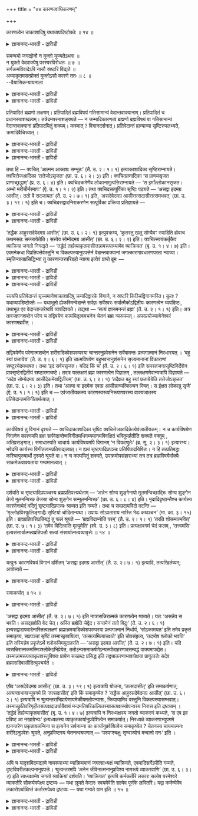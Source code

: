 +++
title = "०४ कारणत्वाधिकरणम्"

+++

कारणत्वेन चाकाशादिषु यथाव्यपदिष्टोक्तेः ॥ १४ ॥  
<details><summary>ज्ञानानन्द-भारती - द्राविडी</summary>

कारणत्वेन सागासादिषु यदाव्यब तिष्टोक्ते: ॥ १४ ।
</details>

समन्वयो जगद्योनौ न युक्तो युज्यतेऽथवा ॥  
न युक्तो वेदवाक्येषु परस्परविरोधतः ॥ ७ ॥  
सर्गक्रमविवादेऽपि नासौ स्रष्टरि विद्यते ॥  
अव्याकृतमसत्प्रोक्तं युक्तोऽसौ कारणे ततः ॥ ८ ॥  
--वैयासिकन्यायमाला

<details><summary>ज्ञानानन्द-भारती - द्राविडी</summary>

जगत्कारणमॆऩ्ऱ विषयत्तिल् (उबनिषत्तुक् कळुक्कुळ्) ऒत्तुप्पोदल् ऎऩ्बदु
पॊरुन्दुमा? अल्लदु पॊरुन्दादा? वेदवाक्कियङ्गळुक्कुळ् ऒऩ्ऱुक्कॊऩ्ऱु
विरोदमिरुप्पदाल् पॊरुन्दादु।
</details>

<details><summary>ज्ञानानन्द-भारती - द्राविडी</summary>

स्रुष्टि सॆय्युम् वरिसैयिल् पलविदमागच् चॊल्लप् पट्टिरुन्द पोदिलुम्
स्रुष्टि सॆय्गिऱवर् विषयत्तिल् पलविदमाय् सॊल्लुदल् इल्लै। "असत् "
(इल्लाददु) ऎऩ्ऱु (नामरूबङ्गळाल्) वियागरणम् सॆय्याददु (तॆळिवाय्त्
तॆरियाददु) सॊल्लप्पट्टिरुक्किऱदु। आगैयाल् कारणविषयत्तिल् ऒत्तुप्पोदल्
पॊरुत्तमे।
</details>

प्रतिपादितं ब्रह्मणो लक्षणम्। प्रतिपादितं ब्रह्मविषयं गतिसामान्यं
वेदान्तवाक्यानाम्। प्रतिपादितं च प्रधानस्याशब्दत्वम्।
तत्रेदमपरमाशङ्क्यते — न जन्मादिकारणत्वं ब्रह्मणो ब्रह्मविषयं वा
गतिसामान्यं वेदान्तवाक्यानां प्रतिपादयितुं शक्यम्। कस्मात् ?
विगानदर्शनात्। प्रतिवेदान्तं ह्यन्यान्या सृष्टिरुपलभ्यते,
क्रमादिवैचित्र्यात् ।

<details><summary>ज्ञानानन्द-भारती - द्राविडी</summary>

(ऎल्ला वेदान्द वाक्यङ्गळुक्कुम् सर्वजगत् कारणमाऩ पिरह्मत्तिल् तात्पर्यम्
ऎऩ्बदु तीर्माऩिक्कप्पट्टुळ्ळदु। इदु पॊरुन्दुमा, पॊरुन्दादा ऎऩ्ऱु
सन्देहम्। ऒव्वॊरु उबनिषत्तिलुम् पिरबञ्ज स्रुष्टियाऩदु ऒरे मादिरियाग
इल्लामल् पऱ्पल विदमागक् काणप्पडुगिऱबडियाल्, पिरह्मम् ऒऩ्ऱे जगत्कारणम्
ऎऩ्बदैत् तीर्माऩिक्क मुडियादबडियाल्, पिरह्मत्तिल् समन्वयम् पॊरुन्दादु
ऎऩ्ऱु पूर्वबक्षम्। स्रुष्टिक्कुम् प्रगारत्तिल् माऱुबाडु इरुन्दालुम्
कारणप्पॊरुळैप्पऱ्ऱि माऱुबाडु इल्लै। ऎल्ला उबनिषत्तुक्कळुम् ऒरे मादिरियाग
पिरह्मत्तैये जगत् कारणमागक् कूऱुगिऩ्ऱऩ। इदऩाल् समन्वयम् पॊरुन्दुम् ऎऩ्ऱु
सित्तान्दम्)।
</details>

<details><summary>ज्ञानानन्द-भारती - द्राविडी</summary>

पिरह्मत्तिऩ् लक्षणम् पिरदिबादिक्कप्पट्टु विट्टदु। वेदान्द
वाक्कियङ्गळुक्कु पिरह्म विषयमाऩ पोक्कु समाऩमाय् इरुप्पदुम्
पिरदिबादिक्कप् पट्टुविट्टदु। पिरदाऩत्तिऱ्कु सप्तमऱ्ऱ तऩ्मैयुम्
पिरदिबादिक्कप्पट्टुविट्टदु।
</details>

<details><summary>ज्ञानानन्द-भारती - द्राविडी</summary>

अप्पडियिरुक्कैयिल्; इदु वेऱु केट्कप् पडुगिऱदु; पिरह्मत्तिऩ्, जऩ्म
मुदलियदिऱ्कुक् कारणमा यिरुक्कुम् तऩ्मैयो, वेदान्द वाक्कियङ्गळुक्कु
पिरह्मविषयमाग पोक्कु समाऩमायिरुप्पदो, एऱ्ऱुक्कॊळ्ळ मुडियादु। एऩ्?
पलविदमाय् सॊल्वदु काणप्पडुवदाल्। ऒव्वॊरु उबनिषत्तिलुम् वरिसै मुदलियदिल्
वेऱुबाडु इरुप्पदाल्। वॆव्वेऱु विदमाग स्रुष्टि काणप्पडुगिऱदु।
</details>

तथा हि — क्वचित् ‘आत्मन आकाशः सम्भूतः’ (तै. उ. २। १। १) इत्याकाशादिका
सृष्टिराम्नायते। क्वचित्तेजआदिका ‘तत्तेजोऽसृजत’ (छा. उ. ६। २। ३)
इति। क्वचित्प्राणादिका ‘स प्राणमसृजत प्राणाच्छ्रद्धाम्’ (प्र. उ. ६। ४)
इति। क्वचिदक्रमेणैव लोकानामुत्पत्तिराम्नायते — ‘स इमाँल्लोकानसृजत।
अम्भो मरीचीर्मरमापः’ (ऐ. उ. १। १। २) इति। तथा क्वचिदसत्पूर्विका
सृष्टिः पठ्यते — ‘असद्वा इदमग्र आसीत्। ततो वै सदजायत’ (तै. उ. २। ७।
१) इति, ‘असदेवेदमग्र आसीत्तत्सदासीत्तत्समभवत्’ (छा. उ. ३। १९। १) इति
च। क्वचिदसद्वादनिराकरणेन सत्पूर्विका प्रक्रिया प्रतिज्ञायते —

<details><summary>ज्ञानानन्द-भारती - द्राविडी</summary>

अप्पडिये ओरिडत्तिल् “आत्माविलिरुन्दु आगासम् उण्डायिऱ्ऱु” (तैत्तिरीय २-१)
ऎऩ्ऱु आगासत्तै मुदलायुळ्ळ स्रुष्टि सॊल्लप्पडुगिऱदु; ओरिडत्तिल् तेजसै
मुदलायुळ्ळदाग “अदु तेजसै स्रुष्टित्तदु” (सान्।६-२-३) ऎऩ्ऱु; ओरिडत्तिल्
पिराणऩै मुदलायुळ्ळदाग ‘अवर् पिराणऩै सिरुष्टित्तार्। पिराणऩिलिरुन्दु
सिरत्तैयै' (पिरच्ऩ ६-४) ऎऩ्ऱु। ओरिडत्तिल् वरिसैये इल्लामल् लोगङ्गळिऩ्
उत्पत्ति सॊल्लप्पडुगिऱदु। “अवर् इन्द लोगङ्गळै स्रुष्टित्तार्; अम्बस्
(स्वर्क्कम्), मरीसि (अन्दरिक्षम्) मरम् (पूलोगम्), अप्पु (पादाळम्)”
(ऐदरेय ४-१-२) ऎऩ्ऱु।
</details>

<details><summary>ज्ञानानन्द-भारती - द्राविडी</summary>

अप्पडिये ओरिडत्तिल् ‘असत्तै' मुऩ्ऩिट्टु स्रुष्टि सॊल्लप्पडुगिऱदु; ‘“इदु
मुऩ्ऩाल् असत्तागवे इरुन्ददु। अदिलिरुन्दुदाऩ् सत् उण्डायिऱ्ऱु” (तैत्तिरीय
२-७) ऎऩ्ऱु; “इदु मुऩ्ऩाल् असत्तागवे इरुन्ददु। अदु सत्ताग इरुन्ददु। अदु
वियक्तमाग आयिऱ्ऱु" (सान्। ३-१९-१) ऎऩ्ऱुम्; ओरिडत्तिल् असत् ऎऩ्ऱु सॊल्वदै
निरागरित्तु सत्तै मुऩ्ऩिट्टु स्रुष्टि पिरदिक्ञै सॆय्यप्पडुगिऱदु।
</details>

‘तद्धैक आहुरसदेवेदमग्र आसीत्’ (छा. उ. ६। २। १) इत्युपक्रम्य, ‘कुतस्तु
खलु सोम्यैवꣳ स्यादिति होवाच कथमसतः सज्जायेतेति। सत्त्वेव सोम्येदमग्र
आसीत्’ (छा. उ. ६। २। २) इति। क्वचित्स्वयंकर्तृकैव व्याक्रिया जगतो
निगद्यते — ‘तद्धेदं तर्ह्यव्याकृतमासीत्तन्नामरूपाभ्यामेव व्याक्रियत’
(बृ. उ. १। ४। ७) इति। एवमनेकधा विप्रतिपत्तेर्वस्तुनि च
विकल्पस्यानुपपत्तेर्न वेदान्तवाक्यानां जगत्कारणावधारणपरता न्याय्या।
स्मृतिन्यायप्रसिद्धिभ्यां तु कारणान्तरपरिग्रहो न्याय्य इत्येवं प्राप्ते
ब्रूमः —

<details><summary>ज्ञानानन्द-भारती - द्राविडी</summary>

'अव्विषयत्तिल् सिलर् इदु मुऩ्ऩाल् असत्तागवे इरुन्ददु ऎऩ्ऱु
सॊल्गिऱार्गळ्' ऎऩ्ऱु आरम्बित्तु, 'हे सोम्य, इव्विदम् ऎप्पडि इरुक्क
मुडियुम् ऎऩ्ऱु सॊऩ्ऩार्। असत्तिलिरुन्दु सत् ऎप्पडि उण्डागुम्? हे सोम्य,
इदु सत्तागत्ताऩ् मुऩ्ऩाल् इरुन्ददु' (सान्। ६-२-१,२) ऎऩ्ऱु।
</details>

<details><summary>ज्ञानानन्द-भारती - द्राविडी</summary>

ओरिडत्तिल् जगत्तिऩ् वियागरणम् ताऩागवे एऱ्पट्टदागच् चॊल्लप्पडुगिऱदु।
'अप्पॊऴुदु इदु अव्यागिरुदमाग (अव्यक्तमाग) इरुन्ददु। अदु नामरूबङ्गळाग
वियक्तमाऩदु' (पिरुहत् १-४-७) ऎऩ्ऱु।
</details>

<details><summary>ज्ञानानन्द-भारती - द्राविडी</summary>

इव्विदम् पलविदमाग वित्तियासमिरुप्पदिऩाल्, वस्तुविल् (वस्तु स्वरूब
विषयत्तिल्) विगल्बम् (पल विदमायिरुप्पदु) पॊरुत्तमिल्लाददिऩाल्, उबनिषत्
वाक्कियङ्गळुक्कु जगत्तिऩ् कारणत्तैत् तीर्माऩम् सॆय्वदिल् तात्पर्यम्
ऎऩ्बदु नियायमिल्लै। स्मिरुदिप् पिरसित्ति, नियायप् पिरसित्ति इवैगळैक्
कॊण्डो वेऱु कारणत्तै ऎडुत्तुक्कॊळ्वदुदाऩ् नियायम्।
</details>

सत्यपि प्रतिवेदान्तं सृज्यमानेष्वाकाशादिषु क्रमादिद्वारके विगाने, न
स्रष्टरि किञ्चिद्विगानमस्ति। कुतः ? यथाव्यपदिष्टोक्तेः — यथाभूतो
ह्येकस्मिन्वेदान्ते सर्वज्ञः सर्वेश्वरः सर्वात्मैकोऽद्वितीयः कारणत्वेन
व्यपदिष्टः, तथाभूत एव वेदान्तान्तरेष्वपि व्यपदिश्यते। तद्यथा — ‘सत्यं
ज्ञानमनन्तं ब्रह्म’ (तै. उ. २। १। १) इति। अत्र तावज्ज्ञानशब्देन परेण
च तद्विषयेण कामयितृत्ववचनेन चेतनं ब्रह्म न्यरूपयत्।
अपरप्रयोज्यत्वेनेश्वरं कारणमब्रवीत् ।

<details><summary>ज्ञानानन्द-भारती - द्राविडी</summary>

सित्तान्दम्: ऎऩ्ऱु इव्विदम् एऱ्पडुम्बोदु सॊल्गिऱोम्; ऒव्वॊरु
उबनिषत्तिलुम्, स्रुष्टिक् कप्पडुगिऱ आगासम् मुदलिय विषयङ्गळिल् वरिसै
मुदलिय मुऱैयिल् पलविदमाय् सॊल्लप्पट्टिरुन्द पोदिलुम्, स्रुष्टिक्किऱवर्
विषयत्तिल् ऎव्विद वित्यासमुम् इल्लै। ऎदऩाल्? ऎप्पडि कुऱिप्पिडप्
पट्टिरुक्किऱदो अप्पडिये सॊल्लियिरुप्पदाल् ऒरु उबनिषत्तिल्
ऎव्विदमिरुप्पदाग अदावदु सर्वक् ञऩाय्, ऎल्लावऱ्ऱिऱ्कुम् ईसुवरऩाय्, ऎल्ला
स्वरूबराय्, ऒरुवराय्, इरण्डावदऱ्ऱवराय् उळ्ळवर् कारणमागक्
कुऱिप्पिडप्पट्टिरुक्किऱारो, अव्विदमे यिरुप्पदागत्ताऩ् मऱ्ऱ
उबनिषत्तुक्कळिलुम् कूड कुऱिप्पिडप्पडुगिऱार्।
</details>

<details><summary>ज्ञानानन्द-भारती - द्राविडी</summary>

अदु ऎप्पडियॆऩ्ऱाल्, 'सत्यम् ञाऩम् अऩन्दम् पिरह्म' (तैत्तिरीय २-१) ऎऩ्ऱु।
इङ्गे ञाऩम् ऎऩ्ऱ सप्तत्तिऩालुम्, मेलाल् अदे विषयमाऩ इच्चित्तार् ऎऩ्ऱ
वसऩत्तिऩालुम् सेदऩमाऩ पिरह्मत्तै निरूबित्तु वेऱु ऎदऩालुम् एवप्पडाद
तऩ्मैयिऩाल् ईसुवरऩै कारणम् ऎऩ्ऱु सॊल्गिऱदु।
</details>

तद्विषयेणैव परेणात्मशब्देन शरीरादिकोशपरम्परया चान्तरनुप्रवेशनेन
सर्वेषामन्तः प्रत्यगात्मानं निरधारयत् । ‘बहु स्यां प्रजायेय’ (तै. उ. २।
६। १) इति चात्मविषयेण बहुभवनानुशंसनेन सृज्यमानानां विकाराणां
स्रष्टुरभेदमभाषत। तथा ‘इदं सर्वमसृजत। यदिदं किं च’ (तै. उ. २। ६। १)
इति समस्तजगत्सृष्टिनिर्देशेन प्राक्सृष्टेरद्वितीयं स्रष्टारमाचष्टे।
तदत्र यल्लक्षणं ब्रह्म कारणत्वेन विज्ञातम् , तल्लक्षणमेवान्यत्रापि
विज्ञायते — ‘सदेव सोम्येदमग्र आसीदेकमेवाद्वितीयम्’ (छा. उ. ६। २। १)
‘तदैक्षत बहु स्यां प्रजायेयेति तत्तेजोऽसृजत’ (छा. उ. ६। २। ३) इति।
तथा ‘आत्मा वा इदमेक एवाग्र आसीन्नान्यत्किञ्चन मिषत्। स ईक्षत लोकान्नु
सृजै’ (ऐ. उ. १। १। १) इति च — एवंजातीयकस्य कारणस्वरूपनिरूपणपरस्य
वाक्यजातस्य प्रतिवेदान्तमविगीतार्थत्वात् ।

<details><summary>ज्ञानानन्द-भारती - द्राविडी</summary>

अदे विषयमायुळ्ळ मेलुळ्ळ आत्मा ऎऩ्ऱ सप्तत्तिऩाल् सरीरम् मुदलाऩ कोसङ्गळिऩ्
वरिसैयाग उळ्ळे नुऴैवदाल् ऎल्लोरुक्कुम् उळ्ळेयुळ्ळ पिरत्यक् आत्मावॆऩ्ऱु
तीर्माऩित् तुक्कॊडुत्तदु। ‘पलवाग आवेऩ्, पिऱप्पेऩ्' (तैत्तिरीय २-६) ऎऩ्ऱु
आत्म विषयमाऩ पलवाग आवदैच् चॊल्वदिऩाल्, स्रुष्टिक्कप्पडुम् विगारङ्गळुक्कु
स्रुष्टिप्पवरुडऩ् अबेदत्तैच् चॊल्लिऱ्ऱु। अप्पडिये ‘इदु ऎल्लावऱ्ऱैयुम्
स्रुष्टित्तदु, इदु ऎदॆल्लामो' (तैत्तिरीय २-६) ऎऩ्ऱु ऎल्ला जगत्तिऩ्
स्रुष्टियैच् चॊल्वदिऩाल्, स्रुष्टिक्कु मुऩ्ऩाल् स्रुष्टित्तवरै
इरण्डावदऱ्ऱदागच् चॊल्गिऱदु।
</details>

<details><summary>ज्ञानानन्द-भारती - द्राविडी</summary>

आगवे, इङ्गे ऎन्द लक्षणमुळ्ळदागप् पिरह्मम् कारणमॆऩ्ऱु अऱियप्पडुगिऱदो, अदे
लक्षणमुळ्ळदागत्ताऩ् मऱ्ऱविडङ्गळिलुम् कूड अऱियप् पडुगिऱदु। “हे सोम्य, इदु
मुऩ्ऩाल् ऒऩ्ऱागवे इरुक्किऱ इरण्डावदऱ्ऱ सत्तागवे इरुन्ददु। अदु पलवाग
आवेऩ् पिऱप्पेऩ् ऎऩ्ऱु ऎण्णिऱ्ऱु। अदु तेजसै स्रुष्टित्तदु”(सान्।६-२-१,३)
ऎऩ्ऱु। अप्पडिये “इदु मुऩ्ऩाल् ऒऩ्ऱाऩ आत्मावागवे इरुन्ददु। वेऱु
ऎदुवुमिल्लै। लोगङ्गळै स्रुष्टिप्पेऩ् ऎऩ्ऱु अवर् ऎण्णिऩार्” (ऐत्रेय
४-१-१, २) ऎऩ्ऱुम्; कारणत्तिऩ् स्वरूबत्तै निरूबणम् सॆय्वदिल्
तात्पर्यमुळ्ळ इदु पोलुळ्ळ वाक्कियक्कूट्टत्तिऱ्कु ऒव्वॊरु उबनिषत्तिलुम्,
वित्तियासप्पडाद अर्त्तमेयिरुप्पदाल्।
</details>

कार्यविषयं तु विगानं दृश्यते — क्वचिदाकाशादिका सृष्टिः
क्वचित्तेजआदिकेत्येवंजातीयकम्। न च कार्यविषयेण विगानेन कारणमपि ब्रह्म
सर्ववेदान्तेष्वविगीतमधिगम्यमानमविवक्षितं भवितुमर्हतीति शक्यते वक्तुम् ,
अतिप्रसङ्गात्। समाधास्यति चाचार्यः कार्यविषयमपि विगानम् ‘न वियदश्रुतेः’
(ब्र. सू. २। ३। १) इत्यारभ्य। भवेदपि कार्यस्य
विगीतत्वमप्रतिपाद्यत्वात्। न ह्ययं सृष्ट्यादिप्रपञ्चः
प्रतिपिपादयिषितः। न हि तत्प्रतिबद्धः कश्चित्पुरुषार्थो दृश्यते श्रूयते
वा। न च कल्पयितुं शक्यते, उपक्रमोपसंहाराभ्यां तत्र तत्र
ब्रह्मविषयैर्वाक्यैः साकमेकवाक्यताया गम्यमानत्वात् ।

<details><summary>ज्ञानानन्द-भारती - द्राविडी</summary>

कार्य (उण्डाऩदु) विषयमागवो, ऒरु इडत्तिल् आगासत्तै मुदलावदायुळ्ळ
स्रुष्टि, मऱ्ऱॊरु इडत्तिल् तेजसै मुदलावदायुळ्ळदु ऎऩ्बदु पोलुळ्ळ
वित्तियासम् काणप्पडुगिऱदु। कार्यविषयमाऩ वित्यासम् इरुप्पदैक्कॊण्डु,
ऎल्ला उबनिषत्तुक्कळिलुम् कारणमागिय पिरह्मम् वित्तियासमिल्लामल्
अऱियप्पडुवदुगूड तात्पर्य मिल्लाददाग आगिऱदु ऎऩ्ऱु सॊल्लमुडियादु,
अदिबिरसङ्गम् एऱ्पडुमाऩदिऩाल्। कार्य विषयमाऩ वित्यासत्तैयुम्, "आगासम्
इल्लै सॊल्लप्पडा तदाल्” (सूत्रम् २-३-१) ऎऩ्ऱु आरम्बित्तु आसार्यरे
समादाऩम् सॊल्लप्पोगिऱार्।
</details>

<details><summary>ज्ञानानन्द-भारती - द्राविडी</summary>

कार्य विषयमाग वित्यासम् इरुन्दालुम् अदिल् तात्पर्यमिल्लाददाल् तोषमिल्लै।
इन्द स्रुष्टि मुदलाऩ विस्तारम् पिरदिबादिक्क उत्तेसिक्कप्पट्ट तिल्लैये।
अदऩुडऩ् सम्बन्दप्पट्टदाग ऎव्विद पुरुषार्त्तमुम् काणप्पडविल्लै,
केट्कप्पडवु मिल्लै। आरम्बम्, मुडिवु इवैगळिलिरुन्दु आङ्गाङ्गु पिरह्म
विषयमाऩ वाक्कियङ्गळुडऩ् ऒरे वाक्किय मायिरुक्कुम् तऩ्मै काणप्पडुवदाल्,
(पुरुषार्त्तम् उण्डॆऩ्ऱु) कल्बिक्कवुम् मुडियादु।
</details>

दर्शयति च सृष्ट्यादिप्रपञ्चस्य ब्रह्मप्रतिपत्त्यर्थताम् — ‘अन्नेन सोम्य
शुङ्गेनापो मूलमन्विच्छाद्भिः सोम्य शुङ्गेन तेजो मूलमन्विच्छ तेजसा सोम्य
शुङ्गेन सन्मूलमन्विच्छ’ (छा. उ. ६। ८। ४) इति। मृदादिदृष्टान्तैश्च
कार्यस्य कारणेनाभेदं वदितुं सृष्ट्यादिप्रपञ्चः श्राव्यत इति गम्यते। तथा
च सम्प्रदायविदो वदन्ति — ‘मृल्लोहविस्फुलिङ्गाद्यैः सृष्टिर्या
चोदितान्यथा। उपायः सोऽवताराय नास्ति भेदः कथञ्चन’ (मा. का. ३। १५) इति।
ब्रह्मप्रतिपत्तिप्रतिबद्धं तु फलं श्रूयते — ‘ब्रह्मविदाप्नोति परम्’ (तै.
उ. २। १। १) ‘तरति शोकमात्मवित्’ (छा. उ. ७। १। ३) ‘तमेव विदित्वाति
मृत्युमेति’ (श्वे. उ. ३। ८) इति। प्रत्यक्षावगमं चेदं फलम् ,
‘तत्त्वमसि’ इत्यसंसार्यात्मत्वप्रतिपत्तौ सत्यां
संसार्यात्मत्वव्यावृत्तेः ॥ १४ ॥

<details><summary>ज्ञानानन्द-भारती - द्राविडी</summary>

मेलुम् स्रुष्टि मुदलाऩ विस्तरिप्पुक्कु पिरह्मत्तैयऱिवदे पिरयोजऩमॆऩ्बदैक्
काट्टु किऱदु। "हो सोम्य, अऩ्ऩमागिऱ कारियत्ताल् कारणमाऩ अप्पैत् तेडु; हे
सोम्य, अप्पागिऱ सुङ्गत्तिऩाल् मूलमाऩ तेजसैत् तेडु; हे सोम्य, तेजसागिऱ
सुङ्गत्तिऩाल् मूलमाऩ सत्वस्तुवैत् तेडु” ऎऩ्ऱु मण् मुदलाऩ
तिरुष्टान्दङ्गळिऩालुम् कारियत्तिऱ्कु कारणत्तोडु अबेदम् ऎऩ्बदै
सॊल्वदऱ्काग स्रुष्टि मुदलाऩ विस्तरिप्पु सॊल्लप्पडुगिऱदु।
</details>

<details><summary>ज्ञानानन्द-भारती - द्राविडी</summary>

अप्पडिये सम्बिरदायत्तै अऱिन्दवर्गळुम् सॊल्गिऱार्गळ्। "मण्, इरुम्बु,
तीप्पॊऱि मुदलिय वैगळाल् ऎन्द सिरुष्टि पलविदमाय् सॊल्लप्पट्टिरुक् किऱदो,
अदु अऱिवु एऱ्पडुवदऱ्कु उबायम्। ऎप्पडि युम् पेदम् किडैयादु” (माण्डूक्य
कारिगै ३-१५) ऎऩ्ऱु पिरह्मत्तै अऱिवदु सम्बन्दमागवो "पिरह्मत्तै अऱिगिऱवऩ्
मेलाऩदै अडैगिऱाऩ्” (तैत्तिरीय २-१), “आत्मावै अऱिबवऩ् सोगत्तैक्
कडक्किऱाऩ्” (सान्। ७-१-३), “अवरै अऱिन्दे मिरुत्युवै ताण्डु किऱाऩ्”
(सुवेदा ३-८) ऎऩ्ऱु पलऩ् सॊल्लप् पट्टिरुक्किऱदु। इन्द पलऩुम्
पिरत्यक्षमाय् अऱियक् कूडियदु। 'तत्त्वम् असि' ऎऩ्ऱु संसारियिल्लाद स्वरू
पमाग इरुक्कुम् तऩ्मै अऱियप्पट्टु विट्टाल् संसारि स्वरूबमाग इरुप्पदु
विलगिविडुमाऩदिऩाल्।
</details>

यत्पुनः कारणविषयं विगानं दर्शितम् ‘असद्वा इदमग्र आसीत्’ (तै. उ. २। ७।
१) इत्यादि, तत्परिहर्तव्यम्; अत्रोच्यते —

<details><summary>ज्ञानानन्द-भारती - द्राविडी</summary>

ऽ कारण विषयमाग ‘इदु मुऩ्ऩाल् असत्तागवे इरुन्ददु' मुदलाऩ वित्तियासम्
ऎदु काट्टप्पट्टदो, अदु परिहरिक्कप्पडवेण्डियदु। अव्विषयत्तिल्
सॊल्लप्पडुगिऱदु :-
</details>

समाकर्षात् ॥ १५ ॥  
<details><summary>ज्ञानानन्द-भारती - द्राविडी</summary>

समागर्षात् ॥ १५ ॥
</details>

‘असद्वा इदमग्र आसीत्’ (तै. उ. २। ७। १) इति नात्रासन्निरात्मकं
कारणत्वेन श्राव्यते। यतः ‘असन्नेव स भवति। असद्ब्रह्मेति वेद चेत्।
अस्ति ब्रह्मेति चेद्वेद। सन्तमेनं ततो विदुः’ (तै. उ. २। ६। १)
इत्यसद्वादापवादेनास्तित्वलक्षणं ब्रह्मान्नमयादिकोशपरम्परया
प्रत्यगात्मानं निर्धार्य, ‘सोऽकामयत’ इति तमेव प्रकृतं समाकृष्य,
सप्रपञ्चां सृष्टिं तस्माच्छ्रावयित्वा, ‘तत्सत्यमित्याचक्षते’ इति
चोपसंहृत्य, ‘तदप्येष श्लोको भवति’ इति तस्मिन्नेव प्रकृतेऽर्थे
श्लोकमिममुदाहरति — ‘असद्वा इदमग्र आसीत्’ (तै. उ. २। ७। १) इति। यदि
त्वसन्निरात्मकमस्मिञ्श्लोकेऽभिप्रेयेत,
ततोऽन्यसमाकर्षणेऽन्यस्योदाहरणादसम्बद्धं वाक्यमापद्येत।
तस्मान्नामरूपव्याकृतवस्तुविषयः प्रायेण सच्छब्दः प्रसिद्ध इति
तद्व्याकरणाभावापेक्षया प्रागुत्पत्तेः सदेव ब्रह्मासदिवासीदित्युपचर्यते ।

<details><summary>ज्ञानानन्द-भारती - द्राविडी</summary>

“इदु मुऩ्ऩाल् असत्तावेयिरुन्ददु" ऎऩ्ऱ विडत्तिल् ऎव्विद स्वरूबमुमिल्लाद
असत् कारण मॆऩ्ऱु सॊल्लप्पडविल्लै एऩॆऩ्ऱाल्, "पिरह् मत्तै असत् ऎऩ्ऱु
तॆरिन्दु कॊण्डाऩेयाऩाल्, अवऩ् असत्तागवे (इल्लादवऩागवे) आगिविडु वाऩ्।
पिरह्मम् इरुक्किऱदॆऩ्ऱु तॆरिन्दु कॊण्डा ऩेयाऩाल् इवऩै अदिऩाल् सत् ऎऩ्ऱु
अऱिगिऱार्गळ्" ऎऩ्ऱु असत् वादत्तै निन्दिप्पदिऩाल्, इरुक्किऱदु ऎऩ्बदै
स्वरूबमायुळ्ळ पिरह्मत्तै अऩ्ऩमयम् मुदलाऩ कोसङ्गळिऩ् वरिसैयाग, उळ्ळेयुळ्ळ
आत्मावाग तीर्माऩित्तु, "अवर् इच्चित्तार्” ऎऩ्ऱु पिरगिरुदमाऩ अवरैये
इऴुत्तुक्कॊण्डु, अवरिड मिरुन्दे विस्तारमाऩ स्रुष्टियै सॊल्लि विट्टु, अदु
सत्यम् ऎऩ्ऱु सॊल्गिऱार्गळ्” ऎऩ्ऱु मुडित्तु विट्टु, ‘अव्विषयत्तिल् इन्द
सुलोगमुम् इरुक्किऱदु’ ऎऩ्ऱु पिरगिरुदमायुळ्ळ अदे विषयत्तिल् “इदु मुऩ्ऩाल्
असत्तागवे इरुन्ददु” ऎऩ्ऱ इन्द सुलो कत्तै ऎडुत्तुच् चॊल्लुगिऱदु। ऎव्विद
स्वरूबमिल्लाद असत् इन्द सुलोगत्तिल् अबिप्पिरायप् पट्टिरुक्कुमेया ऩालो,
अप्पॊऴुदु वेऱु ऎदैयो इऴुत्तुक् कॊण्डु वन्दु वेऱुऎदैयो ऎडुत्तुच्
चॊल्गिऱदॆऩ्ऱु आगुमाऩदिऩाल्, वाक्कियम् ऒऩ्ऱुक्कॊऩ्ऱु सम्बन्द मिल्लाददाग
एऱ्पट्टुविडुम्। आगैयाल् नामरूबङ्गळाल् वियागरणम् सॆय्यप्पट्टुळ्ळ वस्तु
विषयमागवे अनेगमाय् ‘सत्' ऎऩ्ऱ सप्तम् पिरसित्तमायिरुप्पदाल्, अन्द
वियागरणमिल्लैयॆऩ्बदै अबेक्षित्तु उत्पत् तिक्कु मुऩ्ऩाल्
सत्तागवेयिरुक्कुम् पिरह्मम् असत् पोल इरुन्ददु ऎऩ्ऱु उबसारमाग
सॊल्लप्पडुगिऱदु।
</details>

एषैव ‘असदेवेदमग्र आसीत्’ (छा. उ. ३। १९। १) इत्यत्रापि योजना,
‘तत्सदासीत्’ इति समाकर्षणात्; अत्यन्ताभावाभ्युपगमे हि ‘तत्सदासीत्’ इति
किं समाकृष्येत ? ‘तद्धैक आहुरसदेवेदमग्र आसीत्’ (छा. उ. ६। २। १)
इत्यत्रापि न श्रुत्यन्तराभिप्रायेणायमेकीयमतोपन्यासः, क्रियायामिव वस्तुनि
विकल्पस्यासम्भवात्। तस्माच्छ्रुतिपरिगृहीतसत्पक्षदार्ढ्यायैवायं
मन्दमतिपरिकल्पितस्यासत्पक्षस्योपन्यस्य निरास इति द्रष्टव्यम् । ‘तद्धेदं
तर्ह्यव्याकृतमासीत्’ (बृ. उ. १। ४। ७) इत्यत्रापि न निरध्यक्षस्य जगतो
व्याकरणं कथ्यते, ‘स एष इह प्रविष्ट आ नखाग्रेभ्यः’ इत्यध्यक्षस्य
व्याकृतकार्यानुप्रवेशित्वेन समाकर्षात्। निरध्यक्षे व्याकरणाभ्युपगमे
ह्यनन्तरेण प्रकृतावलम्बिना स इत्यनेन सर्वनाम्ना कः कार्यानुप्रवेशित्वेन
समाकृष्येत ? चेतनस्य चायमात्मनः शरीरेऽनुप्रवेशः श्रूयते, अनुप्रविष्टस्य
चेतनत्वश्रवणात् — ‘पश्यꣳश्चक्षुः शृण्वञ्श्रोत्रं मन्वानो मनः’ इति ।

<details><summary>ज्ञानानन्द-भारती - द्राविडी</summary>

“इदु मुऩ्ऩाल् असत्तागवे इरुन्ददु" (सान्। ३-१९-१) ऎऩ्ऱविडत्तिलुम् इदे
मुऱैदाऩ्। 'अदु सत्ताग इरुन्ददु' ऎऩ्ऱु इऴुत्तुच् चॊल्वदाल्,
ऒऩ्ऱुमेयिल्लैयॆऩ्ऱु ऒप्पुक्कॊळ्ळुम् पक्षत्तिल् अदु सत्ताग इरुन्ददु”
ऎऩ्ऱु ऎदु इऴुक्क मुडियुम्? “इदु मुऩ्ऩाल् असत्तागवे इरुन्ददु ऎऩ्ऱु सिलर्
सॊल्लुगिऱार्गळ्" (सान्। ६-२-१) ऎऩ्ऱ इडत्तिलुम् कूड, वेऱु सुरुदियिऩ्
अबिप्पिरायमाग, इदु सिलरुडैय मदमॆऩ्ऱु सॊल्लविल्लै। किरियैयिल् इरुप्पदुबोल
वस्तु स्वरूबत्तिल् विगल्बम् सम्बविक्काददिऩाल्। आगैयाल् सुरुदियिऩाल्
ऒप्पुक्कॊळ्ळप्पट्ट सत् ऎऩ्ऱ पक्षत्तै उऱुदिप्पडुत्तु वदऱ्कागवे,
मन्दबुत्ति उळ्ळ वर्गळाल् कल्बिक्कप्पडुम् ‘असत्' ऎऩ्ऱ पक्षत्तै
ऎडुत्तुच्चॊल्लि, अदऩ् मऱुप्पु इदु ऎऩ्ऱु अऱिय वेण्डुम्।
</details>

<details><summary>ज्ञानानन्द-भारती - द्राविडी</summary>

'इदु अप्पॊऴुदु अव्यागिरुदमाय् इरुन्ददु' (पिरहत् १-४-७) ऎऩ्ऱविडत्तिलुम्
अत्यक्षरिल्लाद जगत्तिऱ्कु वियागरणम् सॊल्लप्पडविल्लै, ‘अन्द इवर् इङ्गे
नगत्तिऩ् नुऩिवरैयिल् पुगुन्दिरुक्किऱार्' ऎऩ्ऱु इङ्गुम् वियागिरुदमाऩ
कार्यत्तिल् उळ् नुऴैन्दवराग अत्यक्षर् तॊडर्न्दुवरुवदाल् अत्यक्षरिल्लामले
वियागरणत्तै ऒप्पुक्कॊण्डाल् अडुत्ताऱ्पोल् वरुगिऱ पिरुगिरुदत्तैत् तऴुवम्
‘अवर्’ ऎऩ्ऱ सर्वनामावाल् कार्यत्तिल् पिरवे सित्तवराग ऎवर्
इऴुक्कप्पडुगिऱार्? सेदऩऩाऩ आत्माविऱ्कु इन्द सरीरत्तिल् अऩुबिरवेसम्
सॊल्लप्पट्टिरुक्किऱदु। पिरवेसित्तवरुक्कु, 'पार्क्किऱवराग कण्,
केट्किऱवराग कादु, निऩैप् पवराग मऩस्' ऎऩ्ऱु सेदऩत्तऩ्मै
सॊल्लियिरुप्पदाल्।
</details>

अपि च यादृशमिदमद्यत्वे नामरूपाभ्यां व्याक्रियमाणं जगत्साध्यक्षं
व्याक्रियते, एवमादिसर्गेऽपीति गम्यते, दृष्टविपरीतकल्पनानुपपत्तेः।
श्रुत्यन्तरमपि ‘अनेन जीवेनात्मनानुप्रविश्य नामरूपे व्याकरवाणि’ (छा. उ.
६। ३। २) इति साध्यक्षामेव जगतो व्याक्रियां दर्शयति। ‘व्याक्रियत’
इत्यपि कर्मकर्तरि लकारः सत्येव परमेश्वरे व्याकर्तरि सौकर्यमपेक्ष्य
द्रष्टव्यः — यथा लूयते केदारः स्वयमेवेति सत्येव पूर्णके लवितरि। यद्वा
कर्मण्येवैष लकारोऽर्थाक्षिप्तं कर्तारमपेक्ष्य द्रष्टव्यः — यथा गम्यते
ग्राम इति ॥ १५ ॥

<details><summary>ज्ञानानन्द-भारती - द्राविडी</summary>

मेलुम्, इप्पॊऴुदु नामरूबङ्गळाल् विया करणम् सॆय्यप्पडुम्। इन्द जगत्तु
ऎव्विदम् अत्यक्षर् उळ्ळदागवे वियागरणम् सॆय्यप्पडुगिऱदो, अव्विदमे
आदिस्रुष्टियिलुम् ऎऩ्ऱु तॆरिगिऱदु। नेरिल् पार्क्कप्पडुवदऱ्कु विबरीदमाग
कल्बऩै सॆय्वदु नियाय मिल्लाददिऩाल्, 'इन्द जीवात्मस्वरूबमाग उळ्ळे
पिरवेसित्तु नामरूबङ्गळै व्यागरणम् सॆय्वेऩ्’ (सान्। ६-३-२) ऎऩ्ऱु वेऱु
सुरुदियुम् अत्यक्षर् उळ्ळदागवे जगत्तिऩ् वियागरणत्तैक् काट्टुगिऱदु।
</details>

<details><summary>ज्ञानानन्द-भारती - द्राविडी</summary>

‘व्याक्रियद’ (ताऩे व्याक्रुदमाग - स्तूलमाग आऩदु) ऎऩ्ऱु कर्मगर्दरि
लगारमुम् (ताऩे कर्मावागवुम्, कर्त्तावागवुम् इरुप्पदैक् काट्टुगिऱदु)
वियागरणम् सॆय्गिऱ परमेसुवरऩ् इरुक्कुम्बॊऴुदे सौगर्यत्तै-सुलबमाग
सॆय्यक्कूडियदु ऎऩ्बदै, अबेक्षित्तु एऱ्पट्टदु ऎऩ्ऱु अऱिन्दुगॊळ्ळ
वेण्डुम्। वयलै अऱुक्किऱ पूर्णगऩ् ऎऩ्बवऩ् इरुन्दबोदिलुम् वयल् ताऩागवे
अऱुबडुगिऱदु ऎऩ्बदु ऎप्पडियो (अदुबोल)। अल्लदु सॆय्यप्पट्टदु ऎऩ्ऱु
कर्माविल्दाऩ् लगारम्। याराल् ऎऩ्ऱ केळ्वि ऎऴुम् पॊऴुदु ताऩागवे कर्त्ता
किडैत्तु विडुगिऱदु ऎऩ्ऱु तॆरिन्दुगॊळ्ळ वेण्डुम्। किरामम् अडैयप्पडुगिऱदु
ऎऩ्बदुबोल।
</details>

